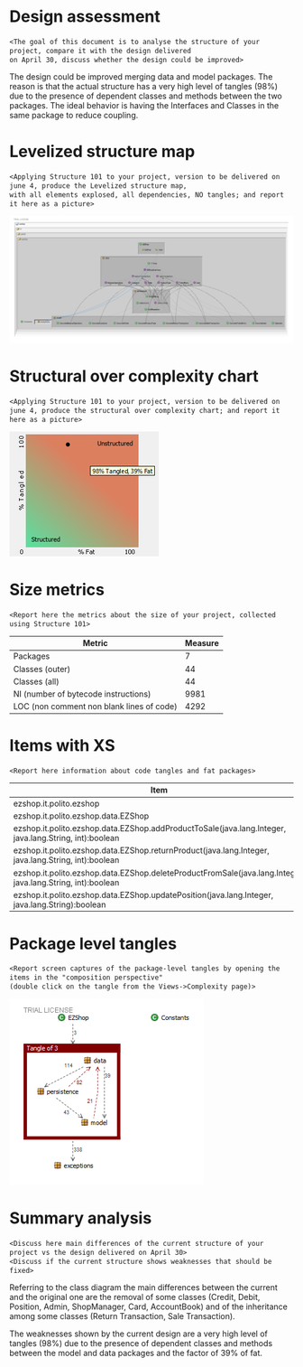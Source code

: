 # Design assessment


```
<The goal of this document is to analyse the structure of your project, compare it with the design delivered
on April 30, discuss whether the design could be improved>
```

The design could be improved merging data and model packages. The reason is that the actual structure has a very high level of tangles (98%) due to the presence of dependent classes and methods between the two packages. The ideal behavior is having the Interfaces and Classes in the same package to reduce coupling.

# Levelized structure map

```
<Applying Structure 101 to your project, version to be delivered on june 4, produce the Levelized structure map,
with all elements explosed, all dependencies, NO tangles; and report it here as a picture>
```
![](structure161Images/LSM.png)

# Structural over complexity chart
```
<Applying Structure 101 to your project, version to be delivered on june 4, produce the structural over complexity chart; and report it here as a picture>
```
![](structure161Images/SOC.png)

# Size metrics

```
<Report here the metrics about the size of your project, collected using Structure 101>
```



| Metric                                    | Measure |
| ----------------------------------------- | ------- |
| Packages                                  | 7       |
| Classes (outer)                           | 44      |
| Classes (all)                             | 44      |
| NI (number of bytecode instructions)      | 9981    |
| LOC (non comment non blank lines of code) | 4292    |



# Items with XS

```
<Report here information about code tangles and fat packages>
```

| Item                                                         | Tangled | Fat  | Size | XS   |
| ------------------------------------------------------------ | ------- | ---- | ---- | ---- |
| ezshop.it.polito.ezshop                                      | 16%     | 7    | 9981 | 1606 |
| ezshop.it.polito.ezshop.data.EZShop                          |         | 137  | 3931 | 487  |
| ezshop.it.polito.ezshop.data.EZShop.addProductToSale(java.lang.Integer, java.lang.String, int):boolean |         | 19   | 204  | 42   |
| ezshop.it.polito.ezshop.data.EZShop.returnProduct(java.lang.Integer, java.lang.String, int):boolean |         | 18   | 152  | 25   |
| ezshop.it.polito.ezshop.data.EZShop.deleteProductFromSale(java.lang.Integer, java.lang.String, int):boolean |         | 17   | 179  | 21   |
| ezshop.it.polito.ezshop.data.EZShop.updatePosition(java.lang.Integer, java.lang.String):boolean |         | 16   | 156  | 9    |



# Package level tangles

```
<Report screen captures of the package-level tangles by opening the items in the "composition perspective" 
(double click on the tangle from the Views->Complexity page)>
```
![](structure161Images/tangles.png)


# Summary analysis
```
<Discuss here main differences of the current structure of your project vs the design delivered on April 30>
<Discuss if the current structure shows weaknesses that should be fixed>
```

Referring to the class diagram the main differences between the current and the original one are the removal of some classes (Credit, Debit, Position, Admin, ShopManager, Card, AccountBook) and of the inheritance among some classes (Return Transaction, Sale Transaction). 

The weaknesses shown by the current design are a very high level of tangles (98%) due to the presence of dependent classes and methods between the model and data packages and the factor of 39% of fat.    
